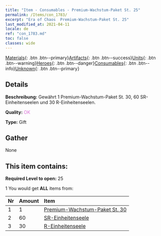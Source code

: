 ```yaml
---
title: "Item - Consumables - Premium-Wachstum-Paket St. 25"
permalink: /Items/con_1783/
excerpt: "Era of Chaos  Premium-Wachstum-Paket St. 25"
last_modified_at: 2021-04-11
locale: de
ref: "con_1783.md"
toc: false
classes: wide
---
```

 [Materials](/de/Items/){: .btn .btn--primary}[Artifacts](/de/Items/Artifacts/){: .btn .btn--success}[Units](/de/Items/Units/){: .btn .btn--warning}[Heroes](/de/Items/Heroes/){: .btn .btn--danger}[Consumables](/de/Items/Consumables/){: .btn .btn--info}[Unknown](/de/Items/Unknown/){: .btn .btn--primary}

## Details
 **Beschreibung:** Gewährt 1 Premium-Wachstum-Paket St. 30, 60 SR-Einheitenseelen und 30 R-Einheitenseelen.

 **Quality:** <span style="color: #DA70D6">OK</span>

 **Type:** Gift

## Gather

  None

## This item contains:

 **Required Level to open:** 25

 1 You would get **ALL** items  from:

  | Nr | Amount |     Item    |
  |:---|:-------|:------------|
  | 1 | 1 | [Premium-Wachstum-Paket St. 30](/de/Items/con_1784/) | 
  | 2 | 60 | [SR-Einheitenseele](/de/Items/con_534/) | 
  | 3 | 30 | [R-Einheitenseele](/de/Items/con_533/) | 

